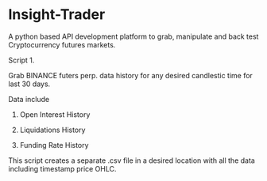 # Insight-Trader
A python based API development platform to grab, manipulate and back test Cryptocurrency futures markets.


Script 1.

Grab BINANCE futers perp. data history for any desired candlestic time for last 30 days.

Data include

1. Open Interest History

2. Liquidations History

3. Funding Rate History

This script creates a separate .csv file in a desired location with all the data including timestamp price OHLC.
